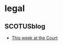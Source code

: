# legal

## SCOTUSblog
- [This week at the Court](http://www.scotusblog.com/2015/11/this-week-at-the-court-205/)


